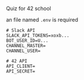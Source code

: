 Quiz for 42 school

an file named `.env` is required
```
# Slack API
SLACK_API_TOKENS=xoxb...
BOT_USER_ID=U...
CHANNEL_MASTER=
CHANNEL_USER=

# 42 API
API_CLIENT=
API_SECRET=
```

